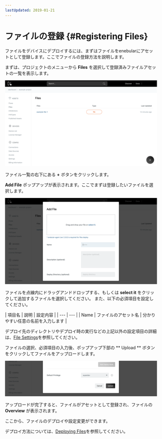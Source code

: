 ```yaml
---
lastUpdated: 2019-01-21
---
```


# ファイルの登録 {#Registering Files}

ファイルをデバイスにデプロイするには、まずはファイルをenebularにアセットとして登録します。ここでファイルの登録方法を説明します。

まずは、プロジェクトのメニューから **Files** を選択して登録済みファイルアセットの一覧を表示します。

![File List](./../../img/File/File-list.png)

ファイル一覧の右下にある **+** ボタンをクリックします。

**Add File** ポップアップが表示されます。ここでまずは登録したいファイルを選択します。

![File List](./../../img/File/RegisterFile-addFile.png)

ファイルを点線内にドラッグアンドドロップする、もしくは **select it** をクリックして追加するファイルを選択してください。
また、以下の必須項目を設定してください。

| 項目名 | 説明 | 設定内容 |
| --- | --- |
| Name | ファイルのアセット名 | 分かりやすい任意の名前を入力します |

デプロイ先のディレクトリやデプロイ時の実行などの上記以外の設定項目の詳細は、[File Settings](FileSettings.md)を参照してください。

ファイルの選択、必須項目の入力後、ポップアップ下部の ** Upload ** ボタンをクリックしてファイルをアップロードします。

![File List](./../../img/File/RegisterFile-upload.png)

アップロードが完了すると、ファイルがアセットとして登録され、ファイルの **Overview** が表示されます。

ここから、ファイルのデプロイや設定変更ができます。

デプロイ方法については、[Deploying Files](DeployFile.md)を参照してください。

